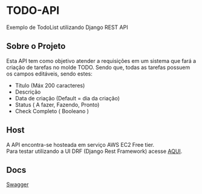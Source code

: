 # TODO-API
Exemplo de TodoList utilizando Django REST API

## Sobre o Projeto
Esta API tem como objetivo atender a requisições em um sistema que fará a criação de tarefas no molde TODO. Sendo que, todas as tarefas possuem os campos editáveis, sendo estes:
- Título (Máx 200 caracteres)
- Descrição
- Data de criação (Default = dia da criação)
- Status ( A fazer, Fazendo, Pronto)
- Check Completo ( Booleano )

## Host
A API encontra-se hosteada em serviço AWS EC2 Free tier.  
Para testar utilizando a UI DRF (Django Rest Framework) acesse [AQUI](http://3.142.235.39:8000/todo/).

## Docs
[Swagger](http://3.142.235.39:8000/swagger/)


